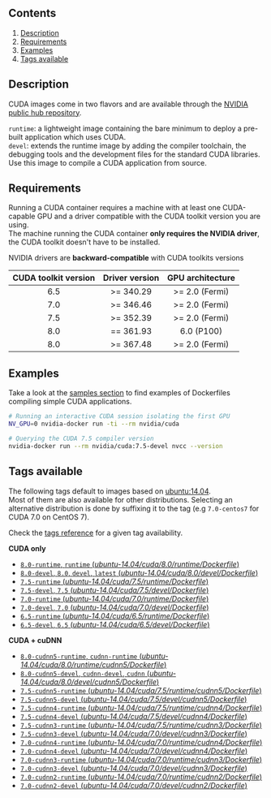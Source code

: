 ## Contents
1. [Description](#description)
1. [Requirements](#requirements)
1. [Examples](#examples)
1. [Tags available](#tags-available)

## Description

CUDA images come in two flavors and are available through the [NVIDIA public hub repository](https://hub.docker.com/r/nvidia/cuda).

```runtime```: a lightweight image containing the bare minimum to deploy a pre-built application which uses CUDA.  
```devel```: extends the runtime image by adding the compiler toolchain, the debugging tools and the development files for the standard CUDA libraries. Use this image to compile a CUDA application from source.

## Requirements

Running a CUDA container requires a machine with at least one CUDA-capable GPU and a driver compatible with the CUDA toolkit version you are using.  
The machine running the CUDA container **only requires the NVIDIA driver**, the CUDA toolkit doesn't have to be installed.

NVIDIA drivers are **backward-compatible** with CUDA toolkits versions

CUDA toolkit version   | Driver version  | GPU architecture
:---------------------:|:-----------------------:|:-------------------------:
  6.5                  | >= 340.29               | >= 2.0 (Fermi)
  7.0                  | >= 346.46               | >= 2.0 (Fermi)
  7.5                  | >= 352.39               | >= 2.0 (Fermi)
  8.0                  | == 361.93               | 6.0 (P100)
  8.0                  | >= 367.48               | >= 2.0 (Fermi)


## Examples
Take a look at the [samples section](Testing-the-samples) to find examples of Dockerfiles compiling simple CUDA applications.

```sh
# Running an interactive CUDA session isolating the first GPU
NV_GPU=0 nvidia-docker run -ti --rm nvidia/cuda

# Querying the CUDA 7.5 compiler version
nvidia-docker run --rm nvidia/cuda:7.5-devel nvcc --version
```

## Tags available

The following tags default to images based on [ubuntu:14.04](https://hub.docker.com/_/ubuntu/).   
Most of them are also available for other distributions. Selecting an alternative distribution is done by suffixing it to the tag (e.g `7.0-centos7` for CUDA 7.0 on CentOS 7).

Check the [tags reference](https://hub.docker.com/r/nvidia/cuda/tags/) for a given tag availability.

**CUDA only**
- [`8.0-runtime`, `runtime` (*ubuntu-14.04/cuda/8.0/runtime/Dockerfile*)](https://github.com/NVIDIA/nvidia-docker/blob/master/ubuntu-14.04/cuda/8.0/runtime/Dockerfile)
- [`8.0-devel`, `8.0`, `devel`, `latest` (*ubuntu-14.04/cuda/8.0/devel/Dockerfile*)](https://github.com/NVIDIA/nvidia-docker/blob/master/ubuntu-14.04/cuda/8.0/devel/Dockerfile)
- [`7.5-runtime` (*ubuntu-14.04/cuda/7.5/runtime/Dockerfile*)](https://github.com/NVIDIA/nvidia-docker/blob/master/ubuntu-14.04/cuda/7.5/runtime/Dockerfile)
- [`7.5-devel`, `7.5` (*ubuntu-14.04/cuda/7.5/devel/Dockerfile*)](https://github.com/NVIDIA/nvidia-docker/blob/master/ubuntu-14.04/cuda/7.5/devel/Dockerfile)
- [`7.0-runtime` (*ubuntu-14.04/cuda/7.0/runtime/Dockerfile*)](https://github.com/NVIDIA/nvidia-docker/blob/master/ubuntu-14.04/cuda/7.0/runtime/Dockerfile)
- [`7.0-devel`, `7.0` (*ubuntu-14.04/cuda/7.0/devel/Dockerfile*)](https://github.com/NVIDIA/nvidia-docker/blob/master/ubuntu-14.04/cuda/7.0/devel/Dockerfile)
- [`6.5-runtime` (*ubuntu-14.04/cuda/6.5/runtime/Dockerfile*)](https://github.com/NVIDIA/nvidia-docker/blob/master/ubuntu-14.04/cuda/6.5/runtime/Dockerfile)
- [`6.5-devel`, `6.5` (*ubuntu-14.04/cuda/6.5/devel/Dockerfile*)](https://github.com/NVIDIA/nvidia-docker/blob/master/ubuntu-14.04/cuda/6.5/devel/Dockerfile)

**CUDA + cuDNN**
- [`8.0-cudnn5-runtime`, `cudnn-runtime` (*ubuntu-14.04/cuda/8.0/runtime/cudnn5/Dockerfile*)](https://github.com/NVIDIA/nvidia-docker/blob/master/ubuntu-14.04/cuda/8.0/runtime/cudnn5/Dockerfile)
- [`8.0-cudnn5-devel`, `cudnn-devel`, `cudnn` (*ubuntu-14.04/cuda/8.0/devel/cudnn5/Dockerfile*)](https://github.com/NVIDIA/nvidia-docker/blob/master/ubuntu-14.04/cuda/8.0/devel/cudnn5/Dockerfile)
- [`7.5-cudnn5-runtime` (*ubuntu-14.04/cuda/7.5/runtime/cudnn5/Dockerfile*)](https://github.com/NVIDIA/nvidia-docker/blob/master/ubuntu-14.04/cuda/7.5/runtime/cudnn5/Dockerfile)
- [`7.5-cudnn5-devel` (*ubuntu-14.04/cuda/7.5/devel/cudnn5/Dockerfile*)](https://github.com/NVIDIA/nvidia-docker/blob/master/ubuntu-14.04/cuda/7.5/devel/cudnn5/Dockerfile)
- [`7.5-cudnn4-runtime` (*ubuntu-14.04/cuda/7.5/runtime/cudnn4/Dockerfile*)](https://github.com/NVIDIA/nvidia-docker/blob/master/ubuntu-14.04/cuda/7.5/runtime/cudnn4/Dockerfile)
- [`7.5-cudnn4-devel` (*ubuntu-14.04/cuda/7.5/devel/cudnn4/Dockerfile*)](https://github.com/NVIDIA/nvidia-docker/blob/master/ubuntu-14.04/cuda/7.5/devel/cudnn4/Dockerfile)
- [`7.5-cudnn3-runtime` (*ubuntu-14.04/cuda/7.5/runtime/cudnn3/Dockerfile*)](https://github.com/NVIDIA/nvidia-docker/blob/master/ubuntu-14.04/cuda/7.5/runtime/cudnn3/Dockerfile)
- [`7.5-cudnn3-devel` (*ubuntu-14.04/cuda/7.0/devel/cudnn3/Dockerfile*)](https://github.com/NVIDIA/nvidia-docker/blob/master/ubuntu-14.04/cuda/7.5/devel/cudnn3/Dockerfile)
- [`7.0-cudnn4-runtime` (*ubuntu-14.04/cuda/7.0/runtime/cudnn4/Dockerfile*)](https://github.com/NVIDIA/nvidia-docker/blob/master/ubuntu-14.04/cuda/7.0/runtime/cudnn4/Dockerfile)
- [`7.0-cudnn4-devel` (*ubuntu-14.04/cuda/7.0/devel/cudnn4/Dockerfile*)](https://github.com/NVIDIA/nvidia-docker/blob/master/ubuntu-14.04/cuda/7.0/devel/cudnn4/Dockerfile)
- [`7.0-cudnn3-runtime` (*ubuntu-14.04/cuda/7.0/runtime/cudnn3/Dockerfile*)](https://github.com/NVIDIA/nvidia-docker/blob/master/ubuntu-14.04/cuda/7.0/runtime/cudnn3/Dockerfile)
- [`7.0-cudnn3-devel` (*ubuntu-14.04/cuda/7.0/devel/cudnn3/Dockerfile*)](https://github.com/NVIDIA/nvidia-docker/blob/master/ubuntu-14.04/cuda/7.0/devel/cudnn3/Dockerfile)
- [`7.0-cudnn2-runtime` (*ubuntu-14.04/cuda/7.0/runtime/cudnn2/Dockerfile*)](https://github.com/NVIDIA/nvidia-docker/blob/master/ubuntu-14.04/cuda/7.0/runtime/cudnn2/Dockerfile)
- [`7.0-cudnn2-devel` (*ubuntu-14.04/cuda/7.0/devel/cudnn2/Dockerfile*)](https://github.com/NVIDIA/nvidia-docker/blob/master/ubuntu-14.04/cuda/7.0/devel/cudnn2/Dockerfile)